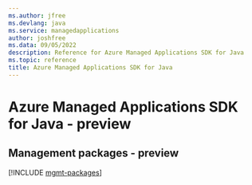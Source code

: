 ```yaml
---
ms.author: jfree
ms.devlang: java
ms.service: managedapplications
author: joshfree
ms.data: 09/05/2022
description: Reference for Azure Managed Applications SDK for Java
ms.topic: reference
title: Azure Managed Applications SDK for Java
---
```

# Azure Managed Applications SDK for Java - preview

## Management packages - preview
[!INCLUDE [mgmt-packages](managed-applications-mgmt-index.md)]